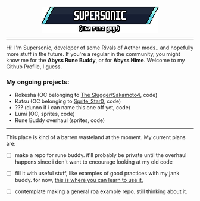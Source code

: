 <p align="center"> 
    <img src="https://raw.githubusercontent.com/SupersonicNK/SupersonicNK/master/img/readmeheader.png"></img>
</p>

---
Hi! I'm Supersonic, developer of some Rivals of Aether mods.. and hopefully more stuff in the future. If you're a regular in the community, you might know me for the **Abyss Rune Buddy**, or for **Abyss Hime**. Welcome to my Github Profile, I guess.


### My ongoing projects:
- Rokesha (OC belonging to [The Slugger/Sakamoto4](https://twitter.com/rau_derek), code)
- Katsu (OC belonging to [Sprite_Star0](https://twitter.com/Sprite_Star0), code)
- ??? (dunno if i can name this one off yet, code)
- Lumi (OC, sprites, code)
- Rune Buddy overhaul (sprites, code)

---

This place is kind of a barren wasteland at the moment. My current plans are:

- [ ] make a repo for rune buddy. it'll probably be private until the overhaul happens since i don't want to encourage looking at my old code
- [ ] fill it with useful stuff, like examples of good practices with my jank buddy. for now, [this is where you can learn to use it.](https://steamcommunity.com/sharedfiles/filedetails/?id=1949379063)
- [ ] contemplate making a general roa example repo. still thinking about it.


<!--
**SupersonicNK/SupersonicNK** is a ✨ _special_ ✨ repository because its `README.md` (this file) appears on your GitHub profile.

Here are some ideas to get you started:

- 🔭 I’m currently working on ...
- 🌱 I’m currently learning ...
- 👯 I’m looking to collaborate on ...
- 🤔 I’m looking for help with ...
- 💬 Ask me about ...
- 📫 How to reach me: ...
- 😄 Pronouns: ...
- ⚡ Fun fact: ...
-->
